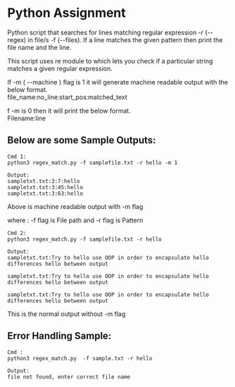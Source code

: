 # Python Assignment

Python script that searches for lines matching regular expression -r (--regex) in file/s -f (--files). If a line matches the given pattern then print the file name and the line.

This script uses re module to which lets you check if a particular string matches a given regular expression.

If -m ( --machine ) flag is 1 it will generate machine readable output with the below format. <br/>
file_name:no_line:start_pos:matched_text

f -m is 0 then it will print the below format.<br/>
Filename:line


## Below are some Sample Outputs:
```
Cmd 1:
python3 regex_match.py -f samplefile.txt -r hello -m 1

Output:
sampletxt.txt:3:7:hello
sampletxt.txt:3:45:hello
sampletxt.txt:3:63:hello

```
Above is machine readable output with -m flag 

where : -f flag is File path and -r flag is Pattern

```
Cmd 2:
python3 regex_match.py -f samplefile.txt -r hello

Output:
sampletxt.txt:Try to hello use OOP in order to encapsulate hello differences hello between output

sampletxt.txt:Try to hello use OOP in order to encapsulate hello differences hello between output

sampletxt.txt:Try to hello use OOP in order to encapsulate hello differences hello between output

```
This is the normal output without -m flag


## Error Handling Sample:

```
Cmd :
python3 regex_match.py  -f sample.txt -r hello

Output:
file not found, enter correct file name

```
